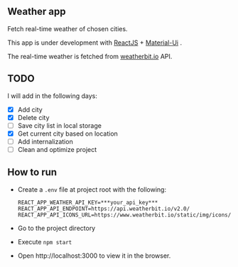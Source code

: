 ## Weather app

Fetch real-time weather of chosen cities.

This app is under development with [ReactJS](https://reactjs.org/) + [Material-Ui](https://material-ui.com/) .

The real-time weather is fetched from [weatherbit.io](https://weatherbit.io) API.

## TODO

I will add in the following days:

- [x] Add city
- [x] Delete city
- [ ] Save city list in local storage
- [x] Get current city based on location
- [ ] Add internalization
- [ ] Clean and optimize project

## How to run

- Create a `.env` file at project root with the following:

  ```
  REACT_APP_WEATHER_API_KEY=***your_api_key***
  REACT_APP_API_ENDPOINT=https://api.weatherbit.io/v2.0/
  REACT_APP_API_ICONS_URL=https://www.weatherbit.io/static/img/icons/
  ```

- Go to the project directory
- Execute `npm start`
- Open http://localhost:3000 to view it in the browser.
